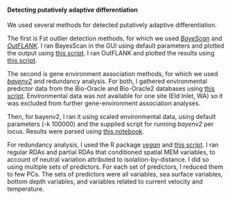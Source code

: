 #### Detecting putatively adaptive differentiation

We used several methods for detected putatively adaptive differentiation.

The first is Fst outlier detection methods, for which we used [*BayeScan*](http://cmpg.unibe.ch/software/BayeScan/) and [*OutFLANK*](http://rstudio-pubs-static.s3.amazonaws.com/305384_9aee1c1046394fb9bd8e449453d72847.html). I ran BayesScan in the GUI using default parameters and plotted the output using [this script](https://github.com/nclowell/SeaCukes/blob/master/4_detecting_adaptive_differentiation/plot_bayescan.R). I ran OutFLANK and plotted the results using [this script](https://github.com/nclowell/SeaCukes/blob/master/4_detecting_adaptive_differentiation/OutFLANK.R).

The second is gene environment association methods, for which we used [*bayenv2*](https://gcbias.org/bayenv/) and redundancy analysis. For both, I gathered environmental predictor data from the Bio-Oracle and Bio-Oracle2 databases using [this script](https://github.com/nclowell/SeaCukes/blob/master/4_detecting_adaptive_differentiation/access_biooracle_for_env_predictors.R). Environmental data was not available for one site (Eld Inlet, WA) so it was excluded from further gene-environment association analyses. 

Then, for bayenv2, I ran it using scaled environmental data, using default parameters (-k 100000) and the supplied script for running *bayenv2* per locus. Results were parsed using [this notebook](https://github.com/nclowell/SeaCukes/blob/master/4_detecting_adaptive_differentiation/parsing_bayenv2_results.ipynb).

For redundancy analysis, I used the R package [*vegan*](https://cran.r-project.org/web/packages/vegan/index.html) and [this script](https://github.com/nclowell/SeaCukes/blob/master/4_detecting_adaptive_differentiation/RDA.R). I ran regular RDAs and partial RDAs that conditioned spatial MEM variables, to account of neutral variation attributed to isolation-by-distance. I did so using multiple sets of predictors. For each set of predictors, I reduced them to few PCs. The sets of predictors were all variables, sea surface variables, bottom depth variables, and variables related to current velocity and temperature.